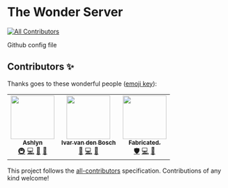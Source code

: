 # The Wonder Server
<!-- ALL-CONTRIBUTORS-BADGE:START - Do not remove or modify this section -->
[![All Contributors](https://img.shields.io/badge/all_contributors-3-orange.svg?style=flat-square)](#contributors-)
<!-- ALL-CONTRIBUTORS-BADGE:END -->
Github config file

## Contributors ✨

Thanks goes to these wonderful people ([emoji key](https://allcontributors.org/docs/en/emoji-key)):

<!-- ALL-CONTRIBUTORS-LIST:START - Do not remove or modify this section -->
<!-- prettier-ignore-start -->
<!-- markdownlint-disable -->
<table>
  <tr>
    <td align="center"><a href="https://ashlyn.nl"><img src="https://avatars.githubusercontent.com/u/58740254?v=4?s=100" width="100px;" alt=""/><br /><sub><b>Ashlyn</b></sub></a><br /><a href="#infra-AshlynDev" title="Infrastructure (Hosting, Build-Tools, etc)">🚇</a> <a href="https://github.com/The-Wonder-Server/.github/commits?author=AshlynDev" title="Code">💻</a> <a href="#ideas-AshlynDev" title="Ideas, Planning, & Feedback">🤔</a> <a href="#projectManagement-AshlynDev" title="Project Management">📆</a></td>
    <td align="center"><a href="https://github.com/IvarvandenBosch"><img src="https://avatars.githubusercontent.com/u/78146502?v=4?s=100" width="100px;" alt=""/><br /><sub><b>Ivar van den Bosch</b></sub></a><br /><a href="#design-IvarvandenBosch" title="Design">🎨</a> <a href="https://github.com/The-Wonder-Server/.github/commits?author=IvarvandenBosch" title="Code">💻</a> <a href="#ideas-IvarvandenBosch" title="Ideas, Planning, & Feedback">🤔</a></td>
    <td align="center"><a href="https://cafedevogel.nl"><img src="https://avatars.githubusercontent.com/u/72976931?v=4?s=100" width="100px;" alt=""/><br /><sub><b>Fabricated.</b></sub></a><br /><a href="#security-fabr1cated" title="Security">🛡️</a> <a href="https://github.com/The-Wonder-Server/.github/commits?author=fabr1cated" title="Code">💻</a> <a href="#maintenance-fabr1cated" title="Maintenance">🚧</a></td>
  </tr>
</table>

<!-- markdownlint-restore -->
<!-- prettier-ignore-end -->

<!-- ALL-CONTRIBUTORS-LIST:END -->

This project follows the [all-contributors](https://github.com/all-contributors/all-contributors) specification. Contributions of any kind welcome!
